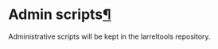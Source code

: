 Admin scripts[¶](#Admin-scripts)
================================

Administrative scripts will be kept in the larreltools repository.
